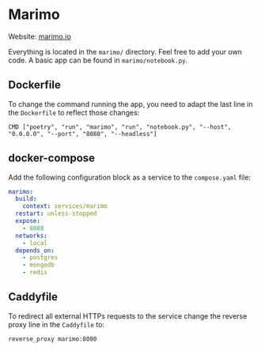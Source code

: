 # Marimo

Website: [marimo.io](https://marimo.io/)

Everything is located in the `marimo/` directory. Feel free to add your own code. A basic app can be found in `marimo/notebook.py`.

## Dockerfile

To change the command running the app, you need to adapt the last line in the `Dockerfile` to reflect those changes:

```
CMD ["poetry", "run", "marimo", "run", "notebook.py", "--host", "0.0.0.0", "--port", "8080", "--headless"]
```

## docker-compose

Add the following configuration block as a service to the `compose.yaml` file:

```yaml
marimo:
  build:
    context: services/marimo
  restart: unless-stopped
  expose:
    - 8080
  networks:
    - local
  depends_on:
    - postgres
    - mongodb
    - redis
```

## Caddyfile

To redirect all external HTTPs requests to the service change the reverse proxy line in the `Caddyfile` to:

```
reverse_proxy marimo:8080
```
